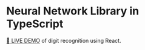 # Neural Network Library in TypeScript

[:rocket: LIVE DEMO](https://digition.netlify.app) of digit recognition using React.
